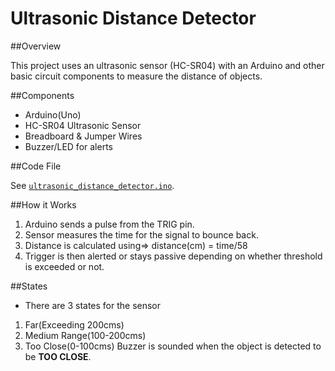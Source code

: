 # Ultrasonic Distance Detector

##Overview

This project uses an ultrasonic sensor (HC-SR04) with an Arduino and other basic circuit components to measure the distance of objects.


##Components
- Arduino(Uno)
- HC-SR04 Ultrasonic Sensor
- Breadboard & Jumper Wires
- Buzzer/LED for alerts

##Code File

See [`ultrasonic_distance_detector.ino`](ultrasonic_distance_detector.ino).

##How it Works
1. Arduino sends a pulse from the TRIG pin. 
2. Sensor measures the time for the signal to bounce back. 
3. Distance is calculated using=> distance(cm) = time/58 
4. Trigger is then alerted or stays passive depending on whether threshold is exceeded or not.

##States
- There are 3 states for the sensor

1. Far(Exceeding 200cms)
2. Medium Range(100-200cms)
3. Too Close(0-100cms) Buzzer is sounded when the object is detected to be **TOO CLOSE**.
